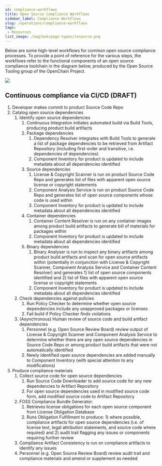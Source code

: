 ```yaml
---
id: compliance-workflows
title: Open Source Compliance Workflows
sidebar_label: Compliance Workflows
slug: /operations/compliance-workflows
tags:
 - Resources
list_image: /img/bok/page-types/resource.png
---
```


Below are some high-level workflows for common open source compliance processes. To provide a point of reference for the various steps, the workflows refer to the functional components of an open source compliance toolchain in the diagram below, produced by the Open Source Tooling group of the OpenChain Project.

<img class="max-width" src="https://oss-compliance-tooling.org/img/OSS-Compliance-Toolchain-Big-Picture.jfif"/>

## Continuous compliance via CI/CD (DRAFT)

1. Developer makes commit to product Source Code Repo
2. Catalog open source dependencies
   1. Identify open source dependencies
      1. Continuous Integration initiates automated build via Build Tools, producing product build artifacts
      2. Package dependencies
         1. Dependency Resolver integrates with Build Tools to generate a list of package dependencies to be retrieved from Artifact Repository (including first-order and transitive, i.e. dependencies of dependencies)
         2. Component Inventory for product is updated to include metadata about all dependencies identified
      3. Source dependencies
         1. License & Copyright Scanner is run on product Source Code Repo and generates list of files with apparent open source license or copyright statements
         2. Component Analysis Service is run on product Source Code Repo and generates list of open source components whose code is used within
         3. Component Inventory for product is updated to include metadata about all dependencies identified
      4. Container dependencies
         1. Container Content Resolver is run on any container images among product build artifacts to generate bill of materials for packages within
         2. Component Inventory for product is updated to include metadata about all dependencies identified
      5. Binary dependencies
         1. Binary Analyser is run to inspect any binary artifacts among product build artifacts and scan for open source artifacts within (potentially in conjunction with License & Copyright Scanner, Component Analysis Service and Container Content Resolver) and generates 1) list of open source components identified and 2) list of files with apparent open source license or copyright statements
         2. Component Inventory for product is updated to include metadata about all dependencies identified
   2. Check dependencies against policies
      1. Run Policy Checker to determine whether open source dependencies include any unapproved packages or licenses
      2. Fail build if Policy Checker finds violations
   3. (Asynchronous) Human review of source code and build artifact dependencies
      1. Personnel (e.g. Open Source Review Board) review output of License & Copyright Scanner and Component Analysis Service to determine whether there are any open source dependencies in Source Code Repo or among product build artifacts that were not automatically identified
      2. Newly identified open source dependencies are added manually to Component Inventory (with special attention to any modifications)
3. Produce compliance materials
   1. Collect source code for open source dependencies
      1. Run Source Code Downloader to add source code for any new dependencies to Artifact Repository
      2. For open source dependencies used in modified source code form, add modified source code to Artifact Repository
   2. FOSS Compliance Bundle Generator:
      1. Retrieves license obligations for each open source component from License Obligation Database
      2. Runs Obligation Fulfillment to produce: 1) where possible, compliance artifacts for open source dependencies (i.e. of license text, legal attribution statements, and source code where required) and 2) audit trail flagging any issues or components requiring further review
   3. Compliance Artifact Consistency is run on compliance artifacts to identify any issues
   4. Personnel (e.g. Open Source Review Board) review audit trail and compliance materials and amend or supplement as needed
